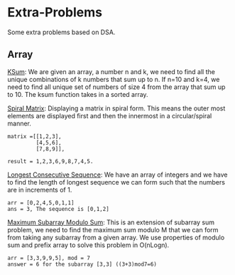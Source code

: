 # Extra-Problems
Some extra problems based on DSA.

## Array
<ins>KSum</ins>: We are given an array, a number n and k, we need to find all the unique combinations of k numbers that sum up to n. If n=10 and k=4, we need to find all unique 
set of numbers of size 4 from the array that sum up to 10. The ksum function takes in a sorted array.

<ins>Spiral Matrix</ins>: Displaying a matrix in spiral form. This means the outer most elements are displayed first and then the innermost in a circular/spiral manner. 
     
    matrix =[[1,2,3],
             [4,5,6],
             [7,8,9]], 
              
    result = 1,2,3,6,9,8,7,4,5.

<ins>Longest Consecutive Sequence</ins>: We have an array of integers and we have to find the length of longest sequence we can form such that the numbers are in increments of 1.

    arr = [0,2,4,5,0,1,1]
    ans = 3, The sequence is [0,1,2] 

<ins>Maximum Subarray Modulo Sum</ins>: This is an extension of subarray sum problem, we need to find the maximum sum modulo M that we can form from taking any subarray from a 
given array. We use properties of modulo sum and prefix array to solve this problem in O(nLogn).

    arr = [3,3,9,9,5], mod = 7
    answer = 6 for the subarray [3,3] ((3+3)mod7=6)
